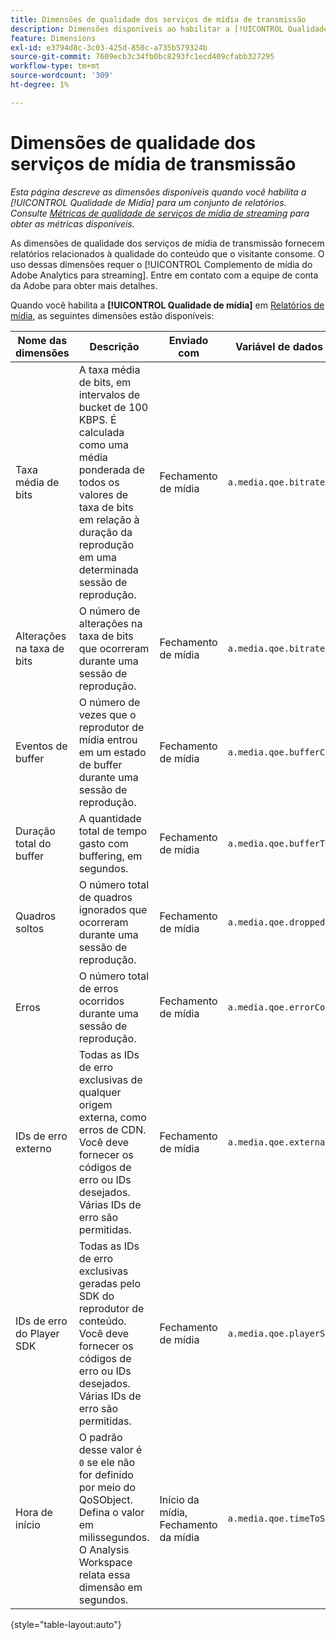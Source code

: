 ```yaml
---
title: Dimensões de qualidade dos serviços de mídia de transmissão
description: Dimensões disponíveis ao habilitar a [!UICONTROL Qualidade de mídia] para um conjunto de relatórios.
feature: Dimensions
exl-id: e3794d8c-3c03-425d-850c-a735b579324b
source-git-commit: 7609ecb3c34fb0bc8293fc1ecd409cfabb327295
workflow-type: tm+mt
source-wordcount: '309'
ht-degree: 1%

---
```


# Dimensões de qualidade dos serviços de mídia de transmissão

*Esta página descreve as dimensões disponíveis quando você habilita a [!UICONTROL Qualidade de Mídia] para um conjunto de relatórios. Consulte [Métricas de qualidade de serviços de mídia de streaming](../metrics/sm-quality.md) para obter as métricas disponíveis.*

As dimensões de qualidade dos serviços de mídia de transmissão fornecem relatórios relacionados à qualidade do conteúdo que o visitante consome. O uso dessas dimensões requer o [!UICONTROL Complemento de mídia do Adobe Analytics para streaming]. Entre em contato com a equipe de conta da Adobe para obter mais detalhes.

Quando você habilita a **[!UICONTROL Qualidade de mídia]** em [Relatórios de mídia](/help/admin/admin/c-manage-report-suites/c-edit-report-suites/media-management.md), as seguintes dimensões estão disponíveis:

| Nome das dimensões | Descrição | Enviado com | Variável de dados de contexto |
| --- | --- | --- | --- |
| Taxa média de bits | A taxa média de bits, em intervalos de bucket de 100 KBPS. É calculada como uma média ponderada de todos os valores de taxa de bits em relação à duração da reprodução em uma determinada sessão de reprodução. | Fechamento de mídia | `a.media.qoe.bitrateAverageBucket` |
| Alterações na taxa de bits | O número de alterações na taxa de bits que ocorreram durante uma sessão de reprodução. | Fechamento de mídia | `a.media.qoe.bitrateChangeCount` |
| Eventos de buffer | O número de vezes que o reprodutor de mídia entrou em um estado de buffer durante uma sessão de reprodução. | Fechamento de mídia | `a.media.qoe.bufferCount` |
| Duração total do buffer | A quantidade total de tempo gasto com buffering, em segundos. | Fechamento de mídia | `a.media.qoe.bufferTime` |
| Quadros soltos | O número total de quadros ignorados que ocorreram durante uma sessão de reprodução. | Fechamento de mídia | `a.media.qoe.droppedFrameCount` |
| Erros | O número total de erros ocorridos durante uma sessão de reprodução. | Fechamento de mídia | `a.media.qoe.errorCount` |
| IDs de erro externo | Todas as IDs de erro exclusivas de qualquer origem externa, como erros de CDN. Você deve fornecer os códigos de erro ou IDs desejados. Várias IDs de erro são permitidas. | Fechamento de mídia | `a.media.qoe.externalErrors` |
| IDs de erro do Player SDK | Todas as IDs de erro exclusivas geradas pelo SDK do reprodutor de conteúdo. Você deve fornecer os códigos de erro ou IDs desejados. Várias IDs de erro são permitidas. | Fechamento de mídia | `a.media.qoe.playerSdkErrors` |
| Hora de início | O padrão desse valor é `0` se ele não for definido por meio do QoSObject. Defina o valor em milissegundos. O Analysis Workspace relata essa dimensão em segundos. | Início da mídia, Fechamento da mídia | `a.media.qoe.timeToStart` |

{style="table-layout:auto"}
